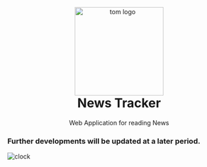 <p align="center" style="margin-bottom: 0px !important;">
  <img width="200" src="https://en.meming.world/images/en/thumb/6/68/Tom_Cat_Reading_a_Newspaper.jpg/300px-Tom_Cat_Reading_a_Newspaper.jpg" alt="tom logo" align="center">
</p>
<h1 align="center" style="margin-top: 0px;">News Tracker</h1>

<p align="center" >Web Application for reading News</p>

### Further developments will be updated at a later period.
![clock](https://data.whicdn.com/images/326119489/original.gif)
